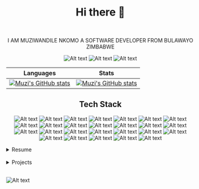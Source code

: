 
<div align="center">
  <h1>Hi there 👋</h1>
  
  <br/>
  
  <p align="center">I AM MUZIWANDILE NKOMO A SOFTWARE DEVELOPER FROM BULAWAYO ZIMBABWE</p>
  
  ![Alt text](https://img.shields.io/badge/LinkedIn-0A66C2.svg?style=for-the-badge&logo=LinkedIn&logoColor=white&https://www.linkedin.com/in/muzi-nkomo-2715701b9/)
  ![Alt text](https://img.shields.io/badge/Gmail-EA4335.svg?style=for-the-badge&logo=Gmail&logoColor=white)
  ![Alt text](https://img.shields.io/badge/Twitter-1DA1F2.svg?style=for-the-badge&logo=Twitter&logoColor=white)
  
              
  <!--
  <br/>
  
  [![Muzi's GitHub stats](https://github-readme-stats.vercel.app/api?username=Muzi12345632&show_icons=true&theme=radical)](https://github.com/anuraghazra/github-readme-stats)
  
  <br/>

  <br/>

  [![Muzi's GitHub stats](https://github-readme-stats.vercel.app/api/top-langs?username=Muzi12345632&show_icons=true&theme=radical&layout=compact&hide_progress=true)](https://github.com/anuraghazra/github-readme-stats)

  <br/>
  -->

  | Languages | Stats |
|----------|----------|
| [![Muzi's GitHub stats](https://github-readme-stats.vercel.app/api/top-langs?username=Muzi12345632&show_icons=true&theme=radical&layout=compact&hide_progress=true)](https://github.com/anuraghazra/github-readme-stats)| [![Muzi's GitHub stats](https://github-readme-stats.vercel.app/api?username=Muzi12345632&show_icons=true&theme=radical)](https://github.com/anuraghazra/github-readme-stats)|



  
  <h2>Tech Stack</h2>
  
  ![Alt text](https://img.shields.io/badge/Amazon%20AWS-232F3E.svg?style=for-the-badge&logo=Amazon-AWS&logoColor=white)
  ![Alt text](https://img.shields.io/badge/JSS-F7DF1E.svg?style=for-the-badge&logo=JSS&logoColor=black)
  ![Alt text](https://img.shields.io/badge/JSON-000000.svg?style=for-the-badge&logo=JSON&logoColor=white)
  ![Alt text](https://img.shields.io/badge/jQuery-0769AD.svg?style=for-the-badge&logo=jQuery&logoColor=white)
  ![Alt text](https://img.shields.io/badge/Jira-0052CC.svg?style=for-the-badge&logo=Jira&logoColor=white)
  ![Alt text](https://img.shields.io/badge/JavaScript-F7DF1E.svg?style=for-the-badge&logo=JavaScript&logoColor=black)
  ![Alt text](https://img.shields.io/badge/Linux-FCC624.svg?style=for-the-badge&logo=Linux&logoColor=black)
  ![Alt text](https://img.shields.io/badge/Postman-FF6C37.svg?style=for-the-badge&logo=Postman&logoColor=white)
  ![Alt text](https://img.shields.io/badge/Python-3776AB.svg?style=for-the-badge&logo=Python&logoColor=white)
  ![Alt text](https://img.shields.io/badge/TensorFlow-FF6F00.svg?style=for-the-badge&logo=TensorFlow&logoColor=white)
  ![Alt text](https://img.shields.io/badge/Terraform-7B42BC.svg?style=for-the-badge&logo=Terraform&logoColor=white)
  ![Alt text](https://img.shields.io/badge/Windows%2011-0078D4.svg?style=for-the-badge&logo=Windows-11&logoColor=white)
  ![Alt text](https://img.shields.io/badge/Ubuntu-E95420.svg?style=for-the-badge&logo=Ubuntu&logoColor=white)
  ![Alt text](https://img.shields.io/badge/Twilio-F22F46.svg?style=for-the-badge&logo=Twilio&logoColor=white)
  ![Alt text](https://img.shields.io/badge/Node.js-339933.svg?style=for-the-badge&logo=nodedotjs&logoColor=white)
  ![Alt text](https://img.shields.io/badge/Microsoft%20Azure-0078D4.svg?style=for-the-badge&logo=Microsoft-Azure&logoColor=white)
  ![Alt text](https://img.shields.io/badge/GitHub-181717.svg?style=for-the-badge&logo=GitHub&logoColor=white)
  ![Alt text](https://img.shields.io/badge/Git-F05032.svg?style=for-the-badge&logo=Git&logoColor=white)
  ![Alt text](https://img.shields.io/badge/GitLab-FC6D26.svg?style=for-the-badge&logo=GitLab&logoColor=white)
  ![Alt text](https://img.shields.io/badge/Figma-F24E1E.svg?style=for-the-badge&logo=Figma&logoColor=white)
  ![Alt text](https://img.shields.io/badge/Docker-2496ED.svg?style=for-the-badge&logo=Docker&logoColor=white)
  ![Alt text](https://img.shields.io/badge/React-61DAFB.svg?style=for-the-badge&logo=React&logoColor=black)
  ![Alt text](https://img.shields.io/badge/Visual%20Studio%20Code-007ACC.svg?style=for-the-badge&logo=Visual-Studio-Code&logoColor=white)
  ![Alt text](https://img.shields.io/badge/OpenJDK-FFFFFF.svg?style=for-the-badge&logo=OpenJDK&logoColor=black)
  ![Alt text](https://img.shields.io/badge/OpenCV-5C3EE8.svg?style=for-the-badge&logo=OpenCV&logoColor=white)
  ![Alt text](https://img.shields.io/badge/Kubernetes-326CE5.svg?style=for-the-badge&logo=Kubernetes&logoColor=white)

  </div>
  
  <details>
    <summary>Resume</summary>
    resume loading...
    
  </details>
  
  <br>
  
   <details>
    <summary>Projects</summary>
    Projects loading...
  </details>
  
  <br>
  
   ![Alt text](https://spotify-recently-played-readme.vercel.app/api?user=31lflv3ulst3lskyxrjfekt62ykm)




<!--
**Muzi12345632/Muzi12345632** is a ✨ _special_ ✨ repository because its `README.md` (this file) appears on your GitHub profile.

Here are some ideas to get you started:

- 🔭 I’m currently working on ...
- 🌱 I’m currently learning ...
- 👯 I’m looking to collaborate on ...
- 🤔 I’m looking for help with ...
- 💬 Ask me about ...
- 📫 How to reach me: ...
- 😄 Pronouns: ...
- ⚡ Fun fact: ...
-->
